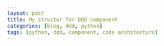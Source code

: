 ```yaml
---
layout: post
title: My structur for DDD component
categories: [blog, ddd, python]
tags: [python, ddd, component, code architecture]
---
```


